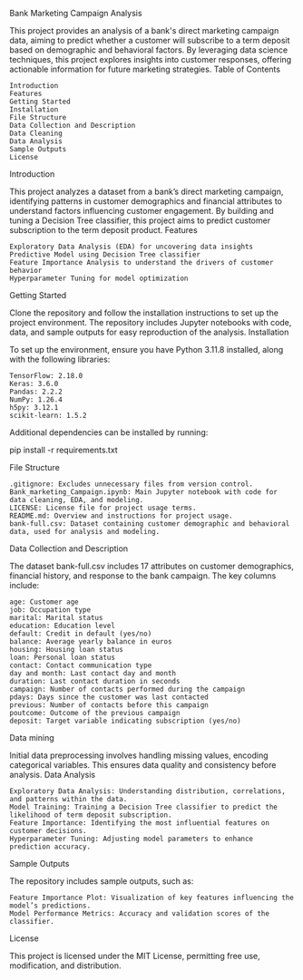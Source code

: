 Bank Marketing Campaign Analysis

This project provides an analysis of a bank's direct marketing campaign data, aiming to predict whether a customer will subscribe to a term deposit based on demographic and behavioral factors. By leveraging data science techniques, this project explores insights into customer responses, offering actionable information for future marketing strategies.
Table of Contents

    Introduction
    Features
    Getting Started
    Installation
    File Structure
    Data Collection and Description
    Data Cleaning
    Data Analysis
    Sample Outputs
    License

Introduction

This project analyzes a dataset from a bank’s direct marketing campaign, identifying patterns in customer demographics and financial attributes to understand factors influencing customer engagement. By building and tuning a Decision Tree classifier, this project aims to predict customer subscription to the term deposit product.
Features

    Exploratory Data Analysis (EDA) for uncovering data insights
    Predictive Model using Decision Tree classifier
    Feature Importance Analysis to understand the drivers of customer behavior
    Hyperparameter Tuning for model optimization

Getting Started

Clone the repository and follow the installation instructions to set up the project environment. The repository includes Jupyter notebooks with code, data, and sample outputs for easy reproduction of the analysis.
Installation

To set up the environment, ensure you have Python 3.11.8 installed, along with the following libraries:

    TensorFlow: 2.18.0
    Keras: 3.6.0
    Pandas: 2.2.2
    NumPy: 1.26.4
    h5py: 3.12.1
    scikit-learn: 1.5.2

Additional dependencies can be installed by running:

pip install -r requirements.txt

File Structure

    .gitignore: Excludes unnecessary files from version control.
    Bank_marketing_Campaign.ipynb: Main Jupyter notebook with code for data cleaning, EDA, and modeling.
    LICENSE: License file for project usage terms.
    README.md: Overview and instructions for project usage.
    bank-full.csv: Dataset containing customer demographic and behavioral data, used for analysis and modeling.

Data Collection and Description

The dataset bank-full.csv includes 17 attributes on customer demographics, financial history, and response to the bank campaign. The key columns include:

    age: Customer age
    job: Occupation type
    marital: Marital status
    education: Education level
    default: Credit in default (yes/no)
    balance: Average yearly balance in euros
    housing: Housing loan status
    loan: Personal loan status
    contact: Contact communication type
    day and month: Last contact day and month
    duration: Last contact duration in seconds
    campaign: Number of contacts performed during the campaign
    pdays: Days since the customer was last contacted
    previous: Number of contacts before this campaign
    poutcome: Outcome of the previous campaign
    deposit: Target variable indicating subscription (yes/no)

Data mining

Initial data preprocessing involves handling missing values, encoding categorical variables. This ensures data quality and consistency before analysis.
Data Analysis

    Exploratory Data Analysis: Understanding distribution, correlations, and patterns within the data.
    Model Training: Training a Decision Tree classifier to predict the likelihood of term deposit subscription.
    Feature Importance: Identifying the most influential features on customer decisions.
    Hyperparameter Tuning: Adjusting model parameters to enhance prediction accuracy.

Sample Outputs

The repository includes sample outputs, such as:

    Feature Importance Plot: Visualization of key features influencing the model’s predictions.
    Model Performance Metrics: Accuracy and validation scores of the classifier.

License

This project is licensed under the MIT License, permitting free use, modification, and distribution.
